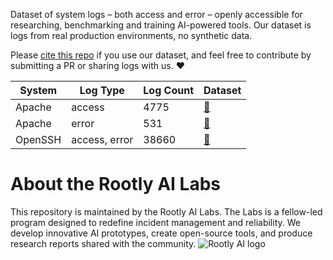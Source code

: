 Dataset of system logs  – both access and error – openly accessible for researching, benchmarking and training AI-powered tools. Our dataset is logs from real production environments, no synthetic data.

Please [cite this repo](https://github.com/Rootly-AI-Labs/logs-dataset/blob/main/CITATION.cff) if you use our dataset, and feel free to contribute by submitting a PR or sharing logs with us. ❤️

| System | Log Type | Log Count | Dataset |
|-----------------|-----------------|-----------------|-----------------|
| Apache | access | 4775| [📁](/apache) |
| Apache | error | 531| [📁](/apache) |
| OpenSSH | access, error |38660 | [📁](/openssh)

# About the Rootly AI Labs
This repository is maintained by the Rootly AI Labs. The Labs is a fellow-led program designed to redefine incident management and reliability. We develop innovative AI prototypes, create open-source tools, and produce research reports shared with the community.
![Rootly AI logo](https://github.com/Rootly-AI-Labs/EventOrOutage/raw/main/rootly-ai.png)
